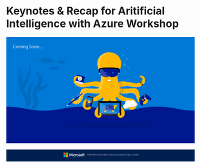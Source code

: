 # Keynotes & Recap for Aritificial Intelligence with Azure Workshop

![Coming_Soon](https://github.com/AUMSA/2021-MSA-content/blob/main/images/Coming%20Soon%20Image.png?raw=true)


![Footer_Banner](https://github.com/AUMSA/2021-MSA-content/blob/main/images/MicrosoftBannerFooter.png?raw=true)


